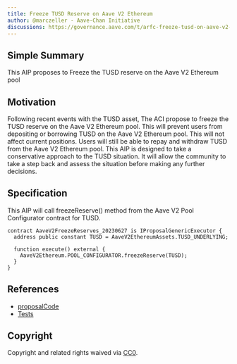 ```yaml
---
title: Freeze TUSD Reserve on Aave V2 Ethereum
author: @marczeller - Aave-Chan Initiative
discussions: https://governance.aave.com/t/arfc-freeze-tusd-on-aave-v2-ethereum-pool/13835
---
```


## Simple Summary

This AIP proposes to Freeze the TUSD reserve on the Aave V2 Ethereum pool

## Motivation

Following recent events with the TUSD asset, The ACI propose to freeze the TUSD reserve on the Aave V2 Ethereum pool. This will prevent users from depositing or borrowing TUSD on the Aave V2 Ethereum pool. This will not affect current positions. Users will still be able to repay and withdraw TUSD from the Aave V2 Ethereum pool.
This AIP is designed to take a conservative approach to the TUSD situation. It will allow the community to take a step back and assess the situation before making any further decisions.

## Specification

This AIP will call freezeReserve() method from the Aave V2 Pool Configurator contract for TUSD.

```solidity
contract AaveV2FreezeReserves_20230627 is IProposalGenericExecutor {
  address public constant TUSD = AaveV2EthereumAssets.TUSD_UNDERLYING;

  function execute() external {
    AaveV2Ethereum.POOL_CONFIGURATOR.freezeReserve(TUSD);
  }
}
```

## References

- [proposalCode](https://github.com/bgd-labs/aave-proposals/blob/main/src/AaveV2FreezeReserves_20230627/AaveV2FreezeReserves_20230627.sol)
- [Tests](https://github.com/bgd-labs/aave-proposals/blob/main/src/AaveV2FreezeReserves_20230627/AaveV2FreezeReserves_20230627.t.sol)

## Copyright

Copyright and related rights waived via [CC0](https://creativecommons.org/publicdomain/zero/1.0/).
